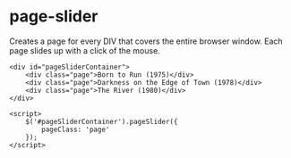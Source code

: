 # page-slider

Creates a page for every DIV that covers the entire browser window. Each page slides up with a click of the mouse.

```
<div id="pageSliderContainer">
	<div class="page">Born to Run (1975)</div>
	<div class="page">Darkness on the Edge of Town (1978)</div>
	<div class="page">The River (1980)</div>
</div>
```

```
<script>
	$('#pageSliderContainer').pageSlider({
		pageClass: 'page'
	});
</script>
```